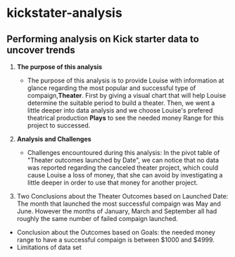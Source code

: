 # kickstater-analysis
## Performing analysis on Kick starter data to uncover trends
1. **The purpose of this analysis**

    - The purpose of this analysis is to provide Louise with information at glance regarding the most popular and successful type of compaign,**Theater**. 
First by giving a visual chart that will help Louise determine the suitable period to build a theater. Then, we went a little deeper into data analysis and we choose Louise's prefered theatrical production **Plays** to see the needed money Range for this project to successed.
2. **Analysis and Challenges**

   - Challenges encountoured during this analysis: In the pivot table of "Theater outcomes launched by Date", we can notice that no data was reported regarding the canceled theater project, which could cause Louise a loss of money, that she can avoid by investigating a little deeper in order to use that money for another project.
 3. Two Conclusions about the Theater Outcomes based on Launched Date: The month that launched the most successful compaign was May and June.
 However the months of January, March and September all had roughly the same number of failed compaign launched.
   - Conclusion about the Outcomes based on Goals: the needed money range to have a successful compaign is between $1000 and $4999.
   - Limitations of data set 
